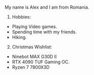 My name is Alex and I am from Romania.

1. Hobbies:

- Playing Video games.
- Spending time with my friends.
- Hiking.

2. Christmas Wishlist:

- Ninebot MAX G30D II
- RTX 4090 TUF Gaming OC.
- Ryzen 7 7800X3D
